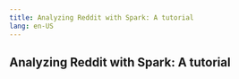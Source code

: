 ```yaml
---
title: Analyzing Reddit with Spark: A tutorial
lang: en-US
---
```



## Analyzing Reddit with Spark: A tutorial